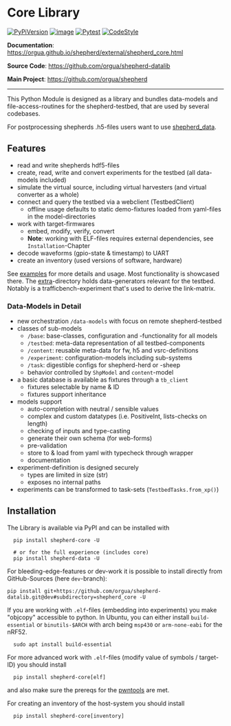 # Core Library

[![PyPiVersion](https://img.shields.io/pypi/v/shepherd_core.svg)](https://pypi.org/project/shepherd_core)
[![image](https://img.shields.io/pypi/pyversions/shepherd_core.svg)](https://pypi.python.org/pypi/shepherd-core)
[![Pytest](https://github.com/orgua/shepherd-datalib/actions/workflows/python-app.yml/badge.svg)](https://github.com/orgua/shepherd-datalib/actions/workflows/python-app.yml)
[![CodeStyle](https://img.shields.io/badge/code%20style-black-000000.svg)](https://github.com/psf/black)

**Documentation**: <https://orgua.github.io/shepherd/external/shepherd_core.html>

**Source Code**: <https://github.com/orgua/shepherd-datalib>

**Main Project**: <https://github.com/orgua/shepherd>

---

This Python Module is designed as a library and bundles data-models and file-access-routines for the shepherd-testbed, that are used by several codebases.

For postprocessing shepherds .h5-files users want to use [shepherd_data](https://pypi.org/project/shepherd_data).

## Features

- read and write shepherds hdf5-files
- create, read, write and convert experiments for the testbed (all data-models included)
- simulate the virtual source, including virtual harvesters (and virtual converter as a whole)
- connect and query the testbed via a webclient (TestbedClient)
  - offline usage defaults to static demo-fixtures loaded from yaml-files in the model-directories
- work with target-firmwares
  - embed, modify, verify, convert
  - **Note**: working with ELF-files requires external dependencies, see ``Installation``-Chapter
- decode waveforms (gpio-state & timestamp) to UART
- create an inventory (used versions of software, hardware)

See [examples](https://github.com/orgua/shepherd-datalib/tree/main/shepherd_core/examples) for more details and usage. Most functionality is showcased there. The [extra](https://github.com/orgua/shepherd-datalib/tree/main/shepherd_core/extra)-directory holds data-generators relevant for the testbed. Notably is a trafficbench-experiment that's used to derive the link-matrix.

### Data-Models in Detail

- new orchestration ``/data-models`` with focus on remote shepherd-testbed
- classes of sub-models
  - ``/base``: base-classes, configuration and -functionality for all models
  - ``/testbed``: meta-data representation of all testbed-components
  - ``/content``: reusable meta-data for fw, h5 and vsrc-definitions
  - ``/experiment``: configuration-models including sub-systems
  - ``/task``: digestible configs for shepherd-herd or -sheep
  - behavior controlled by ``ShpModel`` and ``content``-model
- a basic database is available as fixtures through a ``tb_client``
  - fixtures selectable by name & ID
  - fixtures support inheritance
- models support
  - auto-completion with neutral / sensible values
  - complex and custom datatypes (i.e. PositiveInt, lists-checks on length)
  - checking of inputs and type-casting
  - generate their own schema (for web-forms)
  - pre-validation
  - store to & load from yaml with typecheck through wrapper
  - documentation
- experiment-definition is designed securely
  - types are limited in size (str)
  - exposes no internal paths
- experiments can be transformed to task-sets (``TestbedTasks.from_xp()``)

## Installation

The Library is available via PyPI and can be installed with

```shell
  pip install shepherd-core -U

  # or for the full experience (includes core)
  pip install shepherd-data -U
```

For bleeding-edge-features or dev-work it is possible to install directly from GitHub-Sources (here `dev`-branch):

```Shell
pip install git+https://github.com/orgua/shepherd-datalib.git@dev#subdirectory=shepherd_core -U
```

If you are working with ``.elf``-files (embedding into experiments) you make "objcopy" accessible to python. In Ubuntu, you can either install ``build-essential`` or ``binutils-$ARCH`` with arch being ``msp430`` or ``arm-none-eabi`` for the nRF52.

```shell
  sudo apt install build-essential
```

For more advanced work with ``.elf``-files (modify value of symbols / target-ID) you should install

```shell
  pip install shepherd-core[elf]
```

and also make sure the prereqs for the [pwntools](https://docs.pwntools.com/en/stable/install.html) are met.

For creating an inventory of the host-system you should install

```shell
  pip install shepherd-core[inventory]
```
